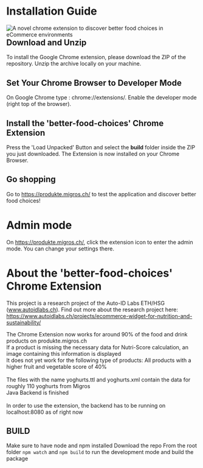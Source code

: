 # Installation Guide

<img src="https://www.autoidlabs.ch/wp-content/uploads/2019/12/1000_700pixs_p1.png"
     alt="A novel chrome extension to discover better food choices in eCommerce environments"
     style="float: left; margin-right: 10px;" />

## Download and Unzip
To install the Google Chrome extension, please download the ZIP of the repository.
Unzip the archive locally on your machine.

## Set Your Chrome Browser to Developer Mode
On Google Chrome type : chrome://extensions/. Enable the developer mode (right top of the browser). 

## Install the 'better-food-choices' Chrome Extension
Press the 'Load Unpacked' Button and select the **build** folder inside the ZIP you just downloaded. 
The Extension is now installed on your Chrome Browser.

## Go shopping 
Go to https://produkte.migros.ch/ to test the application and discover better food choices! 

# Admin mode
On https://produkte.migros.ch/, click the extension icon to enter the admin mode. You can change your settings there. 

# About the 'better-food-choices' Chrome Extension
This project is a research project of the Auto-ID Labs ETH/HSG (www.autoidlabs.ch). Find out more about the research project here: https://www.autoidlabs.ch/projects/ecommerce-widget-for-nutrition-and-sustainability/ 

The Chrome Extension now works for around 90% of the food and drink products on produkte.migros.ch <br/>
If a product is missing the necessary data for Nutri-Score calculation, an image containing this information is displayed <br/>
It does not yet work for the following type of products: All products with a higher fruit and vegetable score of 40% <br/> <br/>
The files with the name yoghurts.ttl and yoghurts.xml contain the data for roughly 110 yoghurts from Migros <br/>
Java Backend is finished <br/> <br/>
In order to use the extension, the backend has to be running on localhost:8080 as of right now


## BUILD
Make sure to have node and npm installed
Download the repo
From the root folder
`npm watch` and `npm build` to run the development mode and build the package
